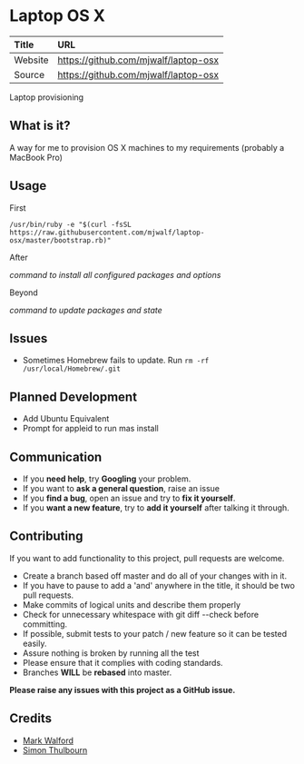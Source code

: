 
# Laptop OS X

| Title   | URL                                  |
|:--------|:-------------------------------------|
| Website | https://github.com/mjwalf/laptop-osx |
| Source  | https://github.com/mjwalf/laptop-osx |

Laptop provisioning

## What is it?

A way for me to provision OS X machines to my requirements (probably a MacBook Pro)

## Usage

First

```/usr/bin/ruby -e "$(curl -fsSL https://raw.githubusercontent.com/mjwalf/laptop-osx/master/bootstrap.rb)"```

After

*command to install all configured packages and options*

Beyond

*command to update packages and state*

## Issues

- Sometimes Homebrew fails to update. Run ```rm -rf /usr/local/Homebrew/.git```

## Planned Development

- Add Ubuntu Equivalent
- Prompt for appleid to run mas install

## Communication

- If you **need help**, try **Googling** your problem.
- If you want to **ask a general question**, raise an issue
- If you **find a bug**, open an issue and try to **fix it yourself**.
- If you **want a new feature**, try to **add it yourself** after talking it through.

## Contributing

If you want to add functionality to this project, pull requests are welcome.

- Create a branch based off master and do all of your changes with in it.
- If you have to pause to add a 'and' anywhere in the title, it should be two pull requests.
- Make commits of logical units and describe them properly
- Check for unnecessary whitespace with git diff --check before committing.
- If possible, submit tests to your patch / new feature so it can be tested easily.
- Assure nothing is broken by running all the test
- Please ensure that it complies with coding standards.
- Branches **WILL** be **rebased** into master.

**Please raise any issues with this project as a GitHub issue.**

## Credits

- [Mark Walford](http://twitter.com/mjwalf)
- [Simon Thulbourn](http://twitter.com/sthulb)
